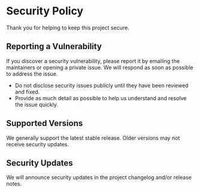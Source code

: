 # Security Policy

Thank you for helping to keep this project secure.

## Reporting a Vulnerability

If you discover a security vulnerability, please report it by emailing the maintainers or opening a private issue. We will respond as soon as possible to address the issue.

- Do not disclose security issues publicly until they have been reviewed and fixed.
- Provide as much detail as possible to help us understand and resolve the issue quickly.

## Supported Versions

We generally support the latest stable release. Older versions may not receive security updates.

## Security Updates

We will announce security updates in the project changelog and/or release notes.
